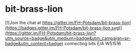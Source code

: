 # bit-brass-lion

[![Join the chat at https://gitter.im/FH-Potsdam/bit-brass-lion](https://badges.gitter.im/FH-Potsdam/bit-brass-lion.svg)](https://gitter.im/FH-Potsdam/bit-brass-lion?utm_source=badge&utm_medium=badge&utm_campaign=pr-badge&utm_content=badge)
connecting bits E/A WS1516
